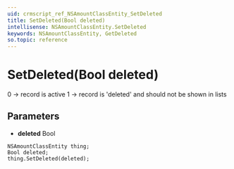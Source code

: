 ```yaml
---
uid: crmscript_ref_NSAmountClassEntity_SetDeleted
title: SetDeleted(Bool deleted)
intellisense: NSAmountClassEntity.SetDeleted
keywords: NSAmountClassEntity, GetDeleted
so.topic: reference
---
```


# SetDeleted(Bool deleted)

0 -> record is active 1 -> record is 'deleted' and should not be shown in lists

## Parameters

* **deleted** Bool

```crmscript
NSAmountClassEntity thing;
Bool deleted;
thing.SetDeleted(deleted);
```

